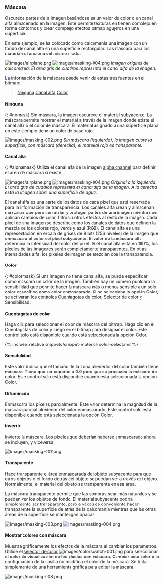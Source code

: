 
### Máscara
Oscurece partes de la imagen basándose en un valor de color o un canal alfa almacenado en la imagen. Este permite texturas en tienen complejo en forma contornos y crear complejo efectos bitmap agujeros en una superficie.

En este ejemplo, se ha colocado como calcomanía una imagen con un fondo de canal alfa en una superficie rectangular. Las máscara para los materiales funciona del mismo modo.

![images/airplane.png](images/airplane.png)  ![images/masking-004.png](images/masking-004.png)
*Imagen original de calcomanía. El área gris de cuadros representa el canal alfa de la imagen.*

La información de la máscara puede venir de estas tres fuentes en el bitmap:

> [Ninguna](#nomask)
> [Canal alfa](#alphamask)
> [Color](#colormask)

#### Ninguna
{: #nomask}
Sin máscara, la imagen oscurece el material subyacente. La máscara permite mostrar el material a través de la imagen donde existe el canal alfa o el color de máscara. El material asignado a una superficie plana en este ejemplo tiene un color de base rojo.

![images/masking-002.png](images/masking-002.png)
*Sin máscara (izquierda), la imagen cubre la superficie; con máscara (derecha), el material rojo es transparente.*

#### Canal alfa
{: #alphamask}
Utiliza el canal alfa de la imagen [alpha channel](environment-tab.html#alpha) para definir el área de máscara si existe.

![images/airplane.png](images/airplane.png)  ![images/masking-004.png](images/masking-004.png)
*Original a la izquierda. El área gris de cuadros representa el canal alfa de la imagen. A la derecha está la imagen sobre una superficie de agua.*

El canal alfa es una parte de los datos de cada píxel que está reservada para la información de transparencia. Los canales alfa crean y almacenan máscaras que permiten aislar y proteger partes de una imagen mientras se aplican cambios de color, filtros u otros efectos al resto de la imagen. Cada píxel de una imagen se describe como los canales de datos que definen la mezcla de los colores rojo, verde y azul (RGB). El canal alfa es una representación en escala de grises de 8 bits (256 niveles) de la imagen que enmascara el color del píxel subyacente. El valor de la máscara alfa determina la intensidad del color del píxel. Si el canal alfa está en 100%, los píxeles de las imágenes serán completamente transparentes.  En otras intensidades alfa, los píxeles de imagen se mezclan con la transparencia.

#### Color
{: #colormask}
Si una imagen no tiene canal alfa, se puede especificar como máscara un color de la imagen. También hay un número puntoara la sensibilidad que permite hacer la máscara más o menos sensible a un solo color específico como color enmascarado. Si se selecciona la opción Color, se activarán los controles Cuentagotas de color, Selector de color y Sensibilidad.

#### Cuentagotas de color
Haga clic para seleccionar el color de máscara del bitmap. Haga clic en el Cuentagotas de color y luego en el bitmap para designar el color. Este control solo está disponible cuando está seleccionada la opción Color.

{% include_relative snippets/snippet-material-color-select.md %}

#### Sensibilidad
Este valor indica que el tamaño de la zona alrededor del color también tiene máscara. Tiene que ser superior a 0.0 para que se produzca la máscara de color. Este control solo está disponible cuando está seleccionada la opción Color.

#### Difuminado
Enmascara los píxeles parcialmente. Este valor determina la magnitud de la máscara parcial alrededor del color enmascarado. Este control solo está disponible cuando está seleccionada la opción Color.

#### Invertir
Invierte la máscara. Los píxeles que deberían haberse enmascarado ahora se incluyen, y viceversa.

![images/masking-007.png](images/masking-007.png)  

#### Transparente
Hace transparente el área enmascarada del objeto subyacente para que otros objetos o el fondo detrás del objeto se puedan ver a través del objeto. Normalmente, el material del objeto se transparenta en esa área.

La máscara transparente permite que las sombras sean más naturales y se puedan ver los objetos de fondo. El material subyacente podría simplemente ser transparente, pero a veces es conveniente hacer transparente la superficie de atrás de la calcomanía mientras que las otras áreas de la superficie se mantengan opacas.

![images/masking-003.png](images/masking-003.png)    ![images/masking-004.png](images/masking-004.png)

#### Mostrar colores con máscara
Muestra gráficamente los efectos de la máscara al cambiar los parámetros. Utilice el [selector de color](select-color.html) ![images/colorswatch-001.png](images/colorswatch-001.png) para seleccionar el color de visualización de los píxeles con máscara. Cambiar este color o la configuración de la casilla no modifica el color de la máscara. Se trata simplemente de una herramienta gráfica para editar la máscara.

![images/masking-008.png](images/masking-008.png)